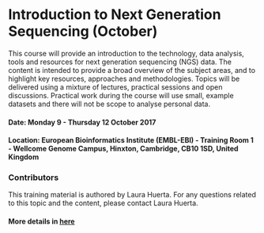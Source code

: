 #  Introduction to Next Generation Sequencing (October)

This course will provide an introduction to the technology, data analysis, tools and resources for next generation sequencing (NGS) data. The content is intended to provide a broad overview of the subject areas, and to highlight key resources, approaches and methodologies. Topics will be delivered using a mixture of lectures, practical sessions and open discussions. Practical work during the course will use small, example datasets and there will not be scope to analyse personal data.

#### Date: Monday 9 - Thursday 12 October 2017

#### Location: European Bioinformatics Institute (EMBL-EBI) - Training Room 1 - Wellcome Genome Campus, Hinxton, Cambridge,  CB10 1SD, United Kingdom

### Contributors

This training material is authored by Laura Huerta.
For any questions related to this topic and the content, please contact Laura Huerta.

#### More details in [here][1]


[1]: https://www.ebi.ac.uk/training/events/2017/introduction-next-generation-sequencing-october-0
